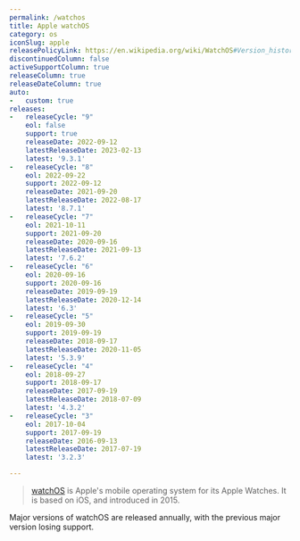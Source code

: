 ```yaml
---
permalink: /watchos
title: Apple watchOS
category: os
iconSlug: apple
releasePolicyLink: https://en.wikipedia.org/wiki/WatchOS#Version_history
discontinuedColumn: false
activeSupportColumn: true
releaseColumn: true
releaseDateColumn: true
auto:
-   custom: true
releases:
-   releaseCycle: "9"
    eol: false
    support: true
    releaseDate: 2022-09-12
    latestReleaseDate: 2023-02-13
    latest: '9.3.1'
-   releaseCycle: "8"
    eol: 2022-09-22
    support: 2022-09-12
    releaseDate: 2021-09-20
    latestReleaseDate: 2022-08-17
    latest: '8.7.1'
-   releaseCycle: "7"
    eol: 2021-10-11
    support: 2021-09-20
    releaseDate: 2020-09-16
    latestReleaseDate: 2021-09-13
    latest: '7.6.2'
-   releaseCycle: "6"
    eol: 2020-09-16
    support: 2020-09-16
    releaseDate: 2019-09-19
    latestReleaseDate: 2020-12-14
    latest: '6.3'
-   releaseCycle: "5"
    eol: 2019-09-30
    support: 2019-09-19
    releaseDate: 2018-09-17
    latestReleaseDate: 2020-11-05
    latest: '5.3.9'
-   releaseCycle: "4"
    eol: 2018-09-27
    support: 2018-09-17
    releaseDate: 2017-09-19
    latestReleaseDate: 2018-07-09
    latest: '4.3.2'
-   releaseCycle: "3"
    eol: 2017-10-04
    support: 2017-09-19
    releaseDate: 2016-09-13
    latestReleaseDate: 2017-07-19
    latest: '3.2.3'

---
```


> [watchOS](https://www.apple.com/watchos/) is Apple's mobile operating system for its Apple Watches. It is based on iOS, and introduced in 2015.

Major versions of watchOS are released annually, with the previous major version losing support.
